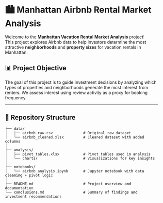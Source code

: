 # 🏙️ Manhattan Airbnb Rental Market Analysis

Welcome to the **Manhattan Vacation Rental Market Analysis** project!  
This project explores Airbnb data to help investors determine the most attractive **neighborhoods** and **property sizes** for vacation rentals in Manhattan.

## 📊 Project Objective

The goal of this project is to guide investment decisions by analyzing which types of properties and neighborhoods generate the most interest from renters. We assess interest using review activity as a proxy for booking frequency.

---

## 📁 Repository Structure

```plaintext
├── data/
│   ├── airbnb_raw.csv              # Original raw dataset
│   └── airbnb_cleaned.xlsx         # Cleaned dataset with added columns
│
├── analysis/
│   ├── pivot_tables.xlsx           # Pivot tables used in analysis
│   └── charts/                     # Visualizations for key insights
│
├── notebooks/
│   └── airbnb_analysis.ipynb       # Jupyter notebook with data cleaning + pivot logic
│
├── README.md                       # Project overview and documentation
└── conclusions.md                  # Summary of findings and investment recommendations

